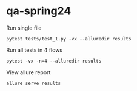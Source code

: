 # qa-spring24

Run single file  
```
pytest tests/test_1.py -vx --alluredir results
```

Run all tests in 4 flows  
```
pytest -vx -n=4 --alluredir results
```

View allure report  
```
allure serve results
```  